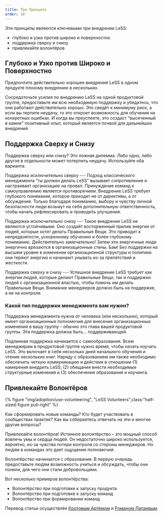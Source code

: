 ```yaml
---
title: Три Принципа
order: 10
---
```


Эти принципы являются ключевыми при внедрении LeSS:

* глубоко и узко против широко и поверхностно
* поддержка сверху и снизу
* привлекайте волонтёров

## Глубоко и Узко против Широко и Поверхностно

Предпочтите действительно хорошее внедрение LeSS в одном продукте плохому внедрению в нескольких.

Сосредоточьте усилия по внедрению LeSS на одной продуктовой группе, предоставьте им всю необходимую поддержку и убедитесь, что они работают действительно хорошо. Это сведёт к минимуму риск, а если вы терпите неудачу, то это откроет возможность для обучения на конкретных ошибках. И когда вы преуспеете, это создаст “высеченный в камне” позитивный опыт, который является почвой для дальнейших внедрений.

## Поддержка Сверху и Снизу

Поддержка сверху или снизу? Это ложная дилемма. Либо одно, либо другое в отдельности может потерпеть неудачу. Используйте оба варианта.

Поддержка исключительно сверху --- Подход классического менеджмента “ты должен делать LeSS“ вызывает сопротивление и настраивает организацию на провал. Принуждение команд к самоуправлению является противоречием. Внедрение LeSS требует глубокого понимания, которое приходит не от директивы, а от обсуждения. Только благодаря пониманию, выбору и чувству личной безопасности люди возьмут на себя дополнительную ответственность, чтобы начать рефлексировать и проводить улучшения.

Поддержка исключительно снизу --- Такое внедрение LeSS не являются устойчивыми. Оно создаёт восторженный прилив энергии от людей, которые хотят делать Правильные Вещи. Это приводит к непредвзятости, ускоренному обучению и более глубокому пониманию. Действительно замечательно! Затем эти энергичные люди энергично врезаются в организационные стены. Бам! Без поддержки на высшем уровне в изменении организационной структуры и политики они теряют энергию и начинают унывать из-за препятствий и жесткости.

Поддержка сверху и снизу --- Успешное внедрение LeSS требует как энергии людей, которые делают Правильные Вещи, так и поддержки людей с организационной властью, чтобы помочь им делать Правильные Вещи. Внимание менеджеров должно быть на поддержке, а не на контроле.

### Какой тип поддержки менеджмента вам нужен?

Поддержка менеджмента нужна от человека (или нескольких), который имеет организационные полномочия для внесения организационных изменений в вашу группу - обычно это глава вашей продуктовой группы. Эта поддержка должна быть... поддерживающей.

Подлинная поддержка начинается с самообразования. Всем менеджерам в продуктовой группе нужно время, чтобы начать изучать LeSS. Это включает в себя несколько дней начального обучения и чтение нескольких книг. Наряду с образованием им также необходимо обеспечить четкую коммуникацию и действия в отношении (1) намерения внедрить LeSS, (2) обещания внести необходимые структурные изменения и (3) обеспечения образования и коучинга.

## Привлекайте Волонтёров

<div>
  {% figure "img/adoption/use-volunteering", "LeSS Volunteers",class:"half-sized-figure pull-right" %}
</div>

Как сформировать новые команды? Кто будет участвовать в сообществах практик? Как вы собираетесь отвечать на эти и многие другие вопросы?

Привлекайте волонтёров! Истинное волонтёрство - это мощный способ вовлечь умы и сердца людей. Он недостаточно широко используется, вероятно, из-за чувства потери контроля со стороны менеджеров. Но людям в командах это дает ощущение полномочий.

Волонтёрство начинается с образования. В первую очередь предоставьте людям возможность учиться и обсуждать, чтобы они поняли, для чего они стали добровольцами.

Вот несколько примеров волонтёрства:

* Волонтёрство при подготовке к запуску продукта
* Волонтёрство при подготовке к запуску команд
* Волонтёрство при формировании команд

Перевод статьи осуществлён [Кротовым Артёмом](https://www.facebook.com/artem.v.krotov) и [Романом Лапаевым](https://www.linkedin.com/in/romanlapaev).
